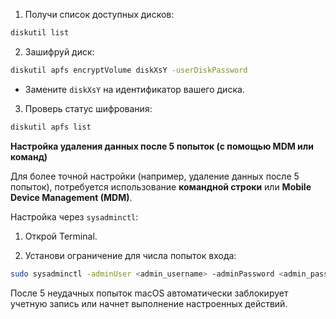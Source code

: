 


1. Получи список доступных дисков:

```bash
diskutil list
```

2. Зашифруй диск:

```bash
diskutil apfs encryptVolume diskXsY -userDiskPassword
```

   - Замените `diskXsY` на идентификатор вашего диска.

3. Проверь статус шифрования:

```bash
diskutil apfs list
```


**Настройка удаления данных после 5 попыток (с помощью MDM или команд)**

Для более точной настройки (например, удаление данных после 5 попыток), потребуется использование **командной строки** или **Mobile Device Management (MDM)**.

Настройка через `sysadminctl`:

1. Открой Terminal.
    
2. Установи ограничение для числа попыток входа:

```bash
sudo sysadminctl -adminUser <admin_username> -adminPassword <admin_password> -setMaxFailedLogins 5
```

После 5 неудачных попыток macOS автоматически заблокирует учетную запись или начнет выполнение настроенных действий.
